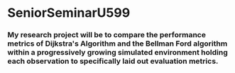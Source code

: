 # SeniorSeminarU599
### My research project will be to compare the performance metrics of Dijkstra's Algorithm and the Bellman Ford algorithm within a progressively growing simulated environment holding each observation to specifically laid out evaluation metrics. 
